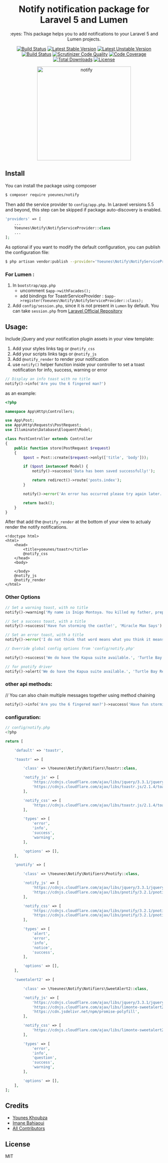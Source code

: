 <h1 align="center">Notify notification package for Laravel 5 and Lumen</h1>

<p align="center">:eyes: This package helps you to add notifications to your Laravel 5 and Lumen projects.</p>

<p align="center">
    <a href="https://travis-ci.org/yoeunes/notify"><img src="https://travis-ci.org/yoeunes/notify.svg?branch=master" alt="Build Status"></a>
    <a href="https://packagist.org/packages/yoeunes/notify"><img src="https://poser.pugx.org/yoeunes/notify/v/stable" alt="Latest Stable Version"></a>
    <a href="https://packagist.org/packages/yoeunes/notify"><img src="https://poser.pugx.org/yoeunes/notify/v/unstable" alt="Latest Unstable Version"></a>
    <a href="https://scrutinizer-ci.com/g/yoeunes/notify/build-status/master"><img src="https://scrutinizer-ci.com/g/yoeunes/notify/badges/build.png?b=master" alt="Build Status"></a>
    <a href="https://scrutinizer-ci.com/g/yoeunes/notify/?branch=master"><img src="https://scrutinizer-ci.com/g/yoeunes/notify/badges/quality-score.png?b=master" alt="Scrutinizer Code Quality"></a>
    <a href="https://scrutinizer-ci.com/g/yoeunes/notify/?branch=master"><img src="https://scrutinizer-ci.com/g/yoeunes/notify/badges/coverage.png?b=master" alt="Code Coverage"></a>
    <a href="https://packagist.org/packages/yoeunes/notify"><img src="https://poser.pugx.org/yoeunes/notify/downloads" alt="Total Downloads"></a>
    <a href="https://packagist.org/packages/yoeunes/notify"><img src="https://poser.pugx.org/yoeunes/notify/license" alt="License"></a>
</p>

<p align="center"><img width="300" alt="notify" src="https://user-images.githubusercontent.com/10859693/39634578-1a9f121a-4fb3-11e8-8863-d64fad42901b.png"></p>

## Install

You can install the package using composer

```sh
$ composer require yoeunes/notify
```

Then add the service provider to `config/app.php`. In Laravel versions 5.5 and beyond, this step can be skipped if package auto-discovery is enabled.

```php
'providers' => [
    ...
    Yoeunes\Notify\NotifyServiceProvider::class
    ...
];
```

As optional if you want to modify the default configuration, you can publish the configuration file:
 
```sh
$ php artisan vendor:publish --provider='Yoeunes\Notify\NotifyServiceProvider' --tag="config"
```

### For Lumen :

1. In `bootstrap/app.php` 
    * uncomment `$app->withFacades();`
    * add bindings for ToastrServiceProvider : `$app->register(Yoeunes\Notify\NotifyServiceProvider::class);` 
2. Add `config/session.php`, since it is not present in `Lumen` by default. You can take `session.php` from [Laravel Official Repository](https://github.com/laravel/laravel/blob/master/config/session.php)

## Usage:

Include jQuery and your notification plugin assets in your view template: 

1. Add your styles links tag or `@notify_css`
2. Add your scripts links tags or `@notify_js`
3. Add `@notify_render` to render your notification
4. use `notify()` helper function inside your controller to set a toast notification for info, success, warning or error
```php
// Display an info toast with no title
notify()->info('Are you the 6 fingered man?')
```

as an example:
```php
<?php

namespace App\Http\Controllers;

use App\Post;
use App\Http\Requests\PostRequest;
use Illuminate\Database\Eloquent\Model;

class PostController extends Controller
{
    public function store(PostRequest $request)
    {
        $post = Post::create($request->only(['title', 'body']));

        if ($post instanceof Model) {
            notify()->success('Data has been saved successfully!');

            return redirect()->route('posts.index');
        }

        notify()->error('An error has occurred please try again later.');

        return back();
    }
}
```

After that add the `@notify_render` at the bottom of your view to actualy render the notify notifications.

```blade
<!doctype html>
<html>
    <head>
        <title>yoeunes/toastr</title>
        @notify_css
    </head>
    <body>
        
    </body>
    @notify_js
    @notify_render
</html>
```
### Other Options

```php
// Set a warning toast, with no title
notify()->warning('My name is Inigo Montoya. You killed my father, prepare to die!')

// Set a success toast, with a title
notify()->success('Have fun storming the castle!', 'Miracle Max Says')

// Set an error toast, with a title
notify()->error('I do not think that word means what you think it means.', 'Inconceivable!')

// Override global config options from 'config/notify.php'

notify()->success('We do have the Kapua suite available.', 'Turtle Bay Resort', ['timeOut': 5000])

// for pnotify driver
notify()->alert('We do have the Kapua suite available.', 'Turtle Bay Resort', ['timeOut': 5000])
```

### other api methods:
// You can also chain multiple messages together using method chaining
```php
notify()->info('Are you the 6 fingered man?')->success('Have fun storming the castle!')->warning('doritos');
```

### configuration:
```php
// config/notify.php
<?php

return [

    'default' => 'toastr',

    'toastr' => [

        'class' => \Yoeunes\Notify\Notifiers\Toastr::class,

        'notify_js' => [
            'https://cdnjs.cloudflare.com/ajax/libs/jquery/3.3.1/jquery.min.js',
            'https://cdnjs.cloudflare.com/ajax/libs/toastr.js/2.1.4/toastr.min.js',
        ],

        'notify_css' => [
            'https://cdnjs.cloudflare.com/ajax/libs/toastr.js/2.1.4/toastr.min.css',
        ],

        'types' => [
            'error',
            'info',
            'success',
            'warning',
        ],

        'options' => [],
    ],

    'pnotify' => [

        'class' => \Yoeunes\Notify\Notifiers\Pnotify::class,

        'notify_js' => [
            'https://cdnjs.cloudflare.com/ajax/libs/jquery/3.3.1/jquery.min.js',
            'https://cdnjs.cloudflare.com/ajax/libs/pnotify/3.2.1/pnotify.js',
        ],

        'notify_css' => [
            'https://cdnjs.cloudflare.com/ajax/libs/pnotify/3.2.1/pnotify.css',
            'https://cdnjs.cloudflare.com/ajax/libs/pnotify/3.2.1/pnotify.brighttheme.css',
        ],

        'types' => [
            'alert',
            'error',
            'info',
            'notice',
            'success',
        ],

        'options' => [],
    ],

    'sweetalert2' => [

        'class' => \Yoeunes\Notify\Notifiers\SweetAlert2::class,

        'notify_js' => [
            'https://cdnjs.cloudflare.com/ajax/libs/jquery/3.3.1/jquery.min.js',
            'https://cdnjs.cloudflare.com/ajax/libs/limonte-sweetalert2/7.28.1/sweetalert2.min.js',
            'https://cdn.jsdelivr.net/npm/promise-polyfill',
        ],

        'notify_css' => [
            'https://cdnjs.cloudflare.com/ajax/libs/limonte-sweetalert2/7.28.1/sweetalert2.min.css',
        ],

        'types' => [
            'error',
            'info',
            'question',
            'success',
            'warning',
        ],

        'options' => [],
    ],
];
```

## Credits

- [Younes Khoubza](https://github.com/yoeunes)
- [Imane Bahiaoui](https://github.com/imanebahiaoui)
- [All Contributors](../../contributors)

## License

MIT
